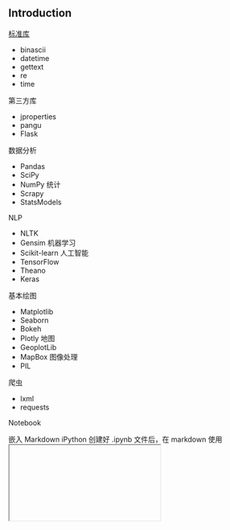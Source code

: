 ## Introduction


[标准库](https://docs.python.org/3/library/)
- binascii
- datetime
- gettext
- re
- time

第三方库
- jproperties
- pangu
- Flask

数据分析
- Pandas
- SciPy
- NumPy
统计
- Scrapy
- StatsModels

NLP

- NLTK
- Gensim
机器学习
- Scikit-learn
人工智能
- TensorFlow
- Theano
- Keras


基本绘图
- Matplotlib
- Seaborn
- Bokeh
- Plotly
地图
- GeoplotLib
- MapBox
图像处理
- PIL

爬虫
- lxml
- requests

Notebook

嵌入 Markdown
iPython 创建好 .ipynb 文件后，在 markdown 使用 <iframe> 标签，就可以将完成嵌入







## GC






## Links

